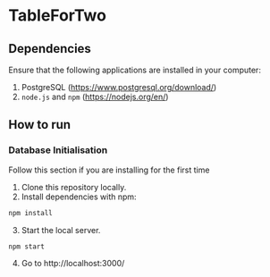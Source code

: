 # TableForTwo

## Dependencies

Ensure that the following applications are installed in your computer:

1. PostgreSQL (https://www.postgresql.org/download/)
2. `node.js` and `npm` (https://nodejs.org/en/)

## How to run

### Database Initialisation
Follow this section if you are installing for the first time
1. Clone this repository locally.
2. Install dependencies with npm:
```bash
npm install
```
3. Start the local server.
```bash
npm start
```
4. Go to http://localhost:3000/
